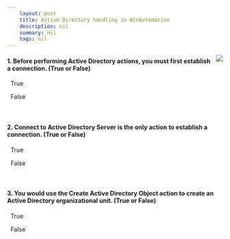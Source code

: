 ```yaml
---
    layout: post
    title: Active Directory handling in WinAutomation  
    description: nil
    summary: nil
    tags: nil
---
```



 <a target="_blank" href="https://docs.microsoft.com/en-us/learn/modules/active-directory/4-check-knowledge/"><i class="fas fa-external-link-alt"></i> </a>
 <img align="right" src="https://docs.microsoft.com/en-us/learn/achievements/active-directory.svg">
####  1. Before performing Active Directory actions, you must first establish a connection. (True or False)


<i class='fas fa-check-square' style='color: Dodgerblue;'></i> &nbsp;&nbsp;True

<i class='far fa-square'></i> &nbsp;&nbsp;False
<br />
<br />
<br />

####  2. Connect to Active Directory Server is the only action to establish a connection. (True or False)


<i class='fas fa-check-square' style='color: Dodgerblue;'></i> &nbsp;&nbsp;True

<i class='far fa-square'></i> &nbsp;&nbsp;False
<br />
<br />
<br />

####  3. You would use the Create Active Directory Object action to create an Active Directory organizational unit. (True or False)


<i class='fas fa-check-square' style='color: Dodgerblue;'></i> &nbsp;&nbsp;True

<i class='far fa-square'></i> &nbsp;&nbsp;False
<br />
<br />
<br />
